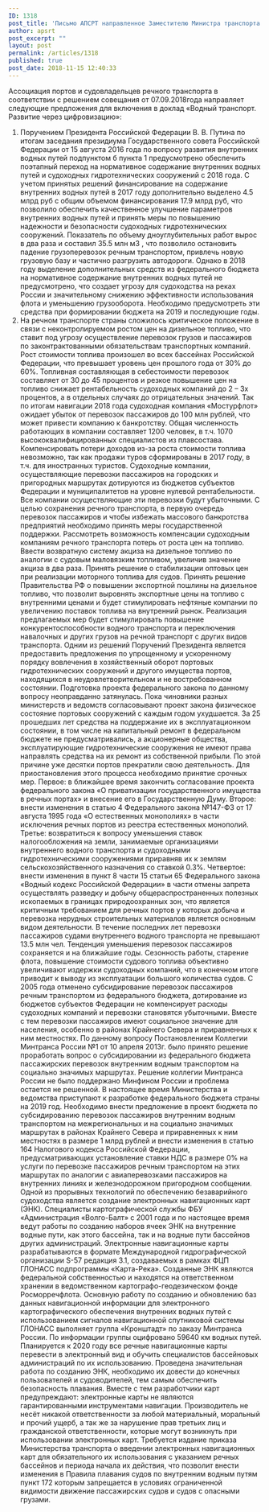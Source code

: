 ```yaml
---
ID: 1318
post_title: 'Письмо АПСРТ направленное Заместителю Министра транспорта Российской Федерации &#8212; руководителю Федерального агентства морского и речного транспорта Ю. А. Цветкову'
author: apsrt
post_excerpt: ""
layout: post
permalink: /articles/1318
published: true
post_date: 2018-11-15 12:40:33
---
```

Ассоциация портов и судовладельцев речного транспорта в соответствии с решением совещания от 07.09.2018года направляет следующие предложения для включения в доклад «Водный транспорт. Развитие через цифровизацию»:
1. Поручением Президента Российской Федерации В. В. Путина по итогам заседания президиума Государственного совета Российской Федерации от 15 августа 2016 года по вопросу развития внутренних водных путей подпунктом б пункта 1 предусмотрено обеспечить поэтапный переход на нормативное содержание внутренних водных путей и судоходных гидротехнических сооружений с 2018 года. С учетом принятых решений финансирование на содержание внутренних водных путей в 2017 году дополнительно выделено 4.5 млрд руб с общим объемом финансирования 17.9 млрд руб, что позволило обеспечить качественное улучшение параметров внутренних водных путей и принять меры по повышению надежности и безопасности судоходных гидротехнических сооружений. Показатель по объему дноуглубительных работ вырос в два раза и составил 35.5 млн м3 , что позволило остановить падение грузоперевозок речным транспортом, привлечь новую грузовую базу и частично разгрузить автодороги.
Однако в 2018 году выделение дополнительных средств из федерального бюджета на нормативное содержание внутренних водных путей не предусмотрено, что создает угрозу для судоходства на реках России и значительному снижению эффективности использования флота и уменьшению грузооборота. Необходимо предусмотреть эти средства при формировании бюджета на 2019 и последующие годы.
2. На речном транспорте страны сложилось критическое положение в связи с неконтролируемом ростом цен на дизельное топливо, что ставит под угрозу осуществление перевозок грузов и пассажиров по законтрактованными обязательствам транспортных компаний. Рост стоимости топлива произошел во всех бассейнах Российской Федерации, что превышает уровень цен прошлого года от 30% до 60%. Топливная составляющая в себестоимости перевозок составляет от 30 до 45 процентов и резкое повышение цен на топливо снижает рентабельность судоходных компаний до 2 – 3х процентов, а в отдельных случаях до отрицательных значений. Так по итогам навигации 2018 года судоходная компания «Мостурфлот» ожидает убыток от перевозок пассажиров до 100 млн рублей, что может привести компанию к банкротству. Общая численность работающих в компании составляет 1200 человек, в т.ч. 1070 высококвалифицированных специалистов из плавсостава.
Компенсировать потери доходов из-за роста стоимости топлива невозможно, так как продажи туров сформированы в 2017 году, в т.ч. для иностранных туристов. Судоходные компании, осуществляющие перевозки пассажиров на городских и пригородных маршрутах дотируются из бюджетов субъектов Федерации и муниципалитетов на уровне нулевой рентабельности. Все компании осуществляющие эти перевозки будут убыточными.
С целью сохранения речного транспорта, в первую очередь перевозок пассажиров и чтобы избежать массового банкротства предприятий необходимо принять меры государственной поддержки.
Рассмотреть возможность компенсации судоходным компаниям речного транспорта потерь от роста цен на топливо.
Ввести возвратную систему акциза на дизельное топливо по аналогии с судовым маловязким топливом, увеличив значение акциза в два раза.
Принять решение о стабилизации оптовых цен при реализации моторного топлива для судов.
Принять решение Правительства РФ о повышении экспортной пошлины на дизельное топливо, что позволит выровнять экспортные цены на топливо с внутренними ценами и будет стимулировать нефтяные компании по увеличению поставок топлива на внутренний рынок.
Реализация предлагаемых мер будет стимулировать повышение конкурентоспособности водного транспорта и переключения навалочных и других грузов на речной транспорт с других видов транспорта.
Одним из решений Поручений Президента является предоставить предложения по упрощенному и ускоренному порядку вовлечения в хозяйственный оборот портовых гидротехнических сооружений и другого имущества портов, находящихся в неудовлетворительном и не востребованном состоянии. Подготовка проекта федерального закона по данному вопросу неоправданно затянулась. Пока чиновники разных министерств и ведомств согласовывают проект закона физическое состояние портовых сооружений с каждым годом ухудшается. За 25 прошедших лет средства на поддержание их в эксплуатационном состоянии, в том числе на капитальный ремонт в федеральном бюджете не предусматривались, а акционерные общества, эксплуатирующие гидротехнические сооружения не имеют права направлять средства на их ремонт из собственной прибыли. По этой причине уже десятки портов прекратили свою деятельность. Для приостановления этого процесса необходимо принятие срочных мер.
Первое: в ближайшее время закончить согласование проекта федерального закона «О приватизации государственного имущества в речных портах» и внесение его в Государственную Думу.
Второе: внести изменения в статью 4 Федерального закона №147-ФЗ от 17 августа 1995 года «О естественных монополиях» в части исключения речных портов из реестра естественных монополий.
Третье: возвратиться к вопросу уменьшения ставок налогообложения на земли, занимаемые организациями внутреннего водного транспорта и судоходными гидротехническими сооружениями приравняв их к землям сельскохозяйственного назначения со ставкой 0.3%.
Четвертое: внести изменения в пункт 8 части 15 статьи 65 Федерального закона «Водный кодекс Российской Федерации» в части отмены запрета осуществлять разведку и добычу общераспространенных полезных ископаемых в границах природоохранных зон, что является критичным требованием для речных портов у которых добыча и перевозка нерудных строительных материалов является основным видом деятельности.
В течение последних лет перевозки пассажиров судами внутреннего водного транспорта не превышают 13.5 млн чел. Тенденция уменьшения перевозок пассажиров сохраняется и на ближайшие годы. Сезонность работы, старение флота, повышение стоимости судового топлива объективно увеличивают издержки судоходных компаний, что в конечном итоге приводит к выводу из эксплуатации большого количества судов.
С 2005 года отменено субсидирование перевозок пассажиров речным транспортом из федерального бюджета, дотирование из бюджетов субъектов Федерации не компенсирует расходы судоходных компаний и перевозки становятся убыточными. Вместе с тем перевозки пассажиров имеют социальное значение для населения, особенно в районах Крайнего Севера и приравненных к ним местностях.
По данному вопросу Постановлением Коллегии Минтранса России №1 от 10 апреля 2013г. было принято решение проработать вопрос о субсидировании из федерального бюджета пассажирских перевозок внутренним водным транспортом на социально значимых маршрутах. Решение коллегии Минтранса России не было поддержано Минфином России и проблема остается не решенной.
В настоящее время Министерства и ведомства приступают к разработке федерального бюджета страны на 2019 год. Необходимо внести предложение в проект бюджета по субсидированию перевозок пассажиров внутренним водным транспортом на межрегиональных и на социально значимых маршрутах в районах Крайнего Севера и приравненных к ним местностях в размере 1 млрд рублей и внести изменения в статью 164 Налогового кодекса Российской Федерации, предусматривающих установление ставки НДС в размере 0% на услуги по перевозке пассажиров речным транспортом на этих маршрутах по аналогии с авиаперевозками пассажиров на внутренних линиях и железнодорожном пригородном сообщении.
Одной из прорывных технологий по обеспечению безаварийного судоходства является создание электронных навигационных карт (ЭНК). Специалисты картографической службы ФБУ «Администрация «Волго-Балт» с 2001 года и по настоящее время ведут работы по созданию наборов ячеек ЭНК на внутренние водные пути, как этого бассейна, так и на водные пути бассейнов других администраций. Электронные навигационные карты разрабатываются в формате Международной гидрографической организации S-57 редакция 3.1, создаваемых в рамках ФЦП ГЛОНАСС подпрограммы «Карта-Река». Созданные ЭНК являются федеральной собственностью и находятся на ответственном хранении в ведомственном картографо-геодезическом фонде Росморречфлота.
Основную работу по созданию и обновлению баз данных навигационной информации для электронного картографического обеспечения внутренних водных путей с использованием сигналов навигационной спутниковой системы ГЛОНАСС выполняет группа «Кронштадт» по заказу Минтранса России. По информации группы оцифровано 59640 км водных путей. Планируется к 2020 году все речные навигационные карты перевести в электронный вид и обучить специалистов бассейновых администраций по их использованию.
Проведена значительная работа по созданию ЭНК, необходимо их довести до конечных пользователей и судоводителей, тем самым обеспечить безопасность плавания.
Вместе с тем разработчики карт предупреждают: электронные карты не являются гарантированными инструментами навигации. Производитель не несёт никакой ответственности за любой материальный, моральный и прочий ущерб, а так же за нарушение прав третьих лиц и гражданской ответственности, которые могут возникнуть при использовании электронных карт.
Требуется издание приказа Министерства транспорта о введении электронных навигационных карт для обязательного их использования с указанием речных бассейнов и периода начала их действия, что позволит внести изменения в Правила плавания судов по внутренним водным путям пункт 172 которым запрещается в условиях ограниченной видимости движение пассажирских судов и судов с опасными грузами.
